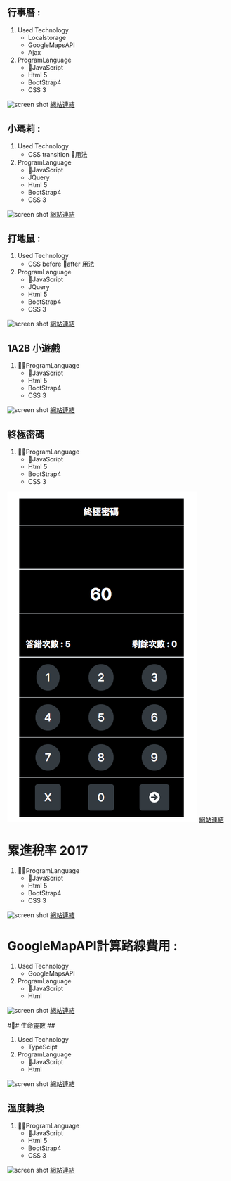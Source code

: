 ## 行事曆 : ##
1.  Used Technology
    * Localstorage
    * GoogleMapsAPI
    * Ajax
2.  ProgramLanguage
    * JavaScript
    * Html 5
    * BootStrap4
    * CSS 3

![screen shot](https://raw.githubusercontent.com/OsbornOuO/BuildSchool-JS/master/ReadmeImage/%E6%9C%88%E6%9B%86.png)
[網站連結](https://osborn.azurewebsites.net/%E6%98%A5%E5%81%87%E4%BD%9C%E6%A5%AD/%E6%9C%88%E6%9B%86/)

## 小瑪莉 : ##
1.  Used Technology
    * CSS transition 用法
2.  ProgramLanguage
    * JavaScript
    * JQuery
    * Html 5
    * BootStrap4
    * CSS 3

![screen shot](https://raw.githubusercontent.com/OsbornOuO/BuildSchool-JS/master/ReadmeImage/%E5%B0%8F%E7%91%AA%E8%8E%89.png)
[網站連結](https://osborn.azurewebsites.net/%E7%AC%AC%E4%B8%80%E6%AC%A1%E9%BB%91%E5%AE%A2%E6%9D%BE/777)
## 打地鼠 : #
1.  Used Technology
    * CSS before after 用法
2.  ProgramLanguage
    * JavaScript
    * JQuery
    * Html 5
    * BootStrap4
    * CSS 3

![screen shot](https://github.com/OsbornOuO/BuildSchool-JS/blob/master/ReadmeImage/%E6%89%93%E5%9C%B0%E9%BC%A0.png?raw=true)
[網站連結](https://osborn.azurewebsites.net/%E7%AC%AC%E4%B8%80%E6%AC%A1%E9%BB%91%E5%AE%A2%E6%9D%BE/%E6%89%93%E5%9C%B0%E9%BC%A0/)

## 1A2B 小遊戲 ##
1.  ProgramLanguage
    * JavaScript
    * Html 5
    * BootStrap4
    * CSS 3

![screen shot](https://github.com/OsbornOuO/BuildSchool-Front-End/blob/master/ReadmeImage/1A2B.png)
[網站連結](http://osborn.azurewebsites.net/JS%E4%BD%9C%E6%A5%AD/%E7%8C%9C%E6%95%B8%E5%AD%97/)

## 終極密碼 ##
1.  ProgramLanguage
    * JavaScript
    * Html 5
    * BootStrap4
    * CSS 3

![screen shot](https://github.com/OsbornOuO/BuildSchool-Front-End/blob/master/ReadmeImage/%E7%B5%82%E6%A5%B5%E5%AF%86%E7%A2%BC.png)
[網站連結](http://osborn.azurewebsites.net/JS%E4%BD%9C%E6%A5%AD/%E7%B5%82%E6%A5%B5%E5%AF%86%E7%A2%BC/)


# 累進稅率 2017 #
1.  ProgramLanguage
    * JavaScript
    * Html 5
    * BootStrap4
    * CSS 3

![screen shot](https://github.com/OsbornOuO/BuildSchool-Front-End/blob/master/ReadmeImage/%E7%B4%AF%E9%80%B2%E7%A8%85%E7%8E%87.png)
[網站連結](http://osborn.azurewebsites.net/JS%E4%BD%9C%E6%A5%AD/%E7%B4%AF%E9%80%B2%E7%A8%85%E7%8E%87/)

# GoogleMapAPI計算路線費用 : #
1.  Used Technology
    * GoogleMapsAPI
2.  ProgramLanguage
    * JavaScript
    * Html

![screen shot](https://github.com/OsbornOuO/BuildSchool-JS/blob/master/ReadmeImage/GoogleMapAPI%E8%A8%88%E7%AE%97%E8%BB%8A%E8%B2%BB.png)
[網站連結](https://osborn.azurewebsites.net/%E6%98%A5%E5%81%87%E4%BD%9C%E6%A5%AD/GoogleMapAPI%E8%A8%88%E7%AE%97%E8%BB%8A%E8%B2%BB/)

## 生命靈數 ##
1.  Used Technology
    * TypeScipt 
2.  ProgramLanguage
    * JavaScript
    * Html

![screen shot](https://github.com/OsbornOuO/BuildSchool-JS/blob/master/ReadmeImage/%E7%94%9F%E5%91%BD%E9%9D%88%E6%95%B8.JPG)
[網站連結](http://osborn.azurewebsites.net/typescript/%E7%94%9F%E5%91%BD%E9%9D%88%E6%95%B8/)

## 溫度轉換 ##
1.  ProgramLanguage
    * JavaScript
    * Html 5
    * BootStrap4
    * CSS 3

![screen shot](https://github.com/OsbornOuO/BuildSchool-Front-End/blob/master/ReadmeImage/%E6%BA%AB%E5%BA%A6%E8%BD%89%E6%8F%9B.png)
[網站連結](http://osborn.azurewebsites.net/JS%E4%BD%9C%E6%A5%AD/%E6%BA%AB%E5%BA%A6%E8%BD%89%E6%8F%9B/)
